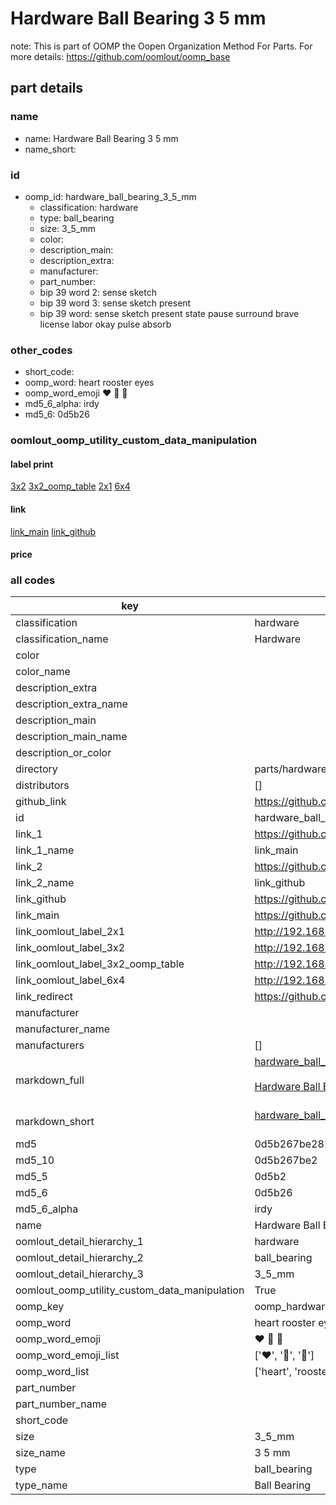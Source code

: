 # Hardware Ball Bearing 3 5 mm  

note: This is part of OOMP the Oopen Organization Method For Parts. For more details: https://github.com/oomlout/oomp_base

##  part details
  







### name
* name: Hardware Ball Bearing 3 5 mm
* name_short: 
### id
* oomp_id: hardware_ball_bearing_3_5_mm
  * classification: hardware
  * type: ball_bearing
  * size: 3_5_mm
  * color: 
  * description_main: 
  * description_extra: 
  * manufacturer: 
  * part_number: 
  * bip 39 word 2: sense sketch
  * bip 39 word 3: sense sketch present
  * bip 39 word: sense sketch present state pause surround brave license labor okay pulse absorb

### other_codes
* short_code: 
* oomp_word: heart rooster eyes
* oomp_word_emoji :heart: :rooster: :eyes:
* md5_6_alpha: irdy
* md5_6: 0d5b26






### oomlout_oomp_utility_custom_data_manipulation
#### label print
[3x2](http://192.168.1.245:1112/?label=oomp%20irdy)
[3x2_oomp_table](http://192.168.1.108:1112/?label=oomp%20irdy)
[2x1](http://192.168.1.242:1112/?label=oomp%20irdy)
[6x4](http://192.168.1.55:1112/?label=oomp%20irdy)    

#### link

[link_main](https://github.com/oomlout/oomlout_oomp_version_1_messy/tree/main/parts/hardware_ball_bearing_3_5_mm) [link_github](https://github.com/oomlout/oomlout_oomp_version_1_messy/tree/main/parts/hardware_ball_bearing_3_5_mm)                             

#### price







### all codes 
| key | value |  
| --- | --- |  
| classification | hardware |  
| classification_name | Hardware |  
| color |  |  
| color_name |  |  
| description_extra |  |  
| description_extra_name |  |  
| description_main |  |  
| description_main_name |  |  
| description_or_color |   |  
| directory | parts/hardware_ball_bearing_3_5_mm |  
| distributors | [] |  
| github_link | https://github.com/oomlout/oomlout_oomp_part_src/tree/main/parts/hardware_ball_bearing_3_5_mm |  
| id | hardware_ball_bearing_3_5_mm |  
| link_1 | https://github.com/oomlout/oomlout_oomp_version_1_messy/tree/main/parts/hardware_ball_bearing_3_5_mm |  
| link_1_name | link_main |  
| link_2 | https://github.com/oomlout/oomlout_oomp_version_1_messy/tree/main/parts/hardware_ball_bearing_3_5_mm |  
| link_2_name | link_github |  
| link_github | https://github.com/oomlout/oomlout_oomp_version_1_messy/tree/main/parts/hardware_ball_bearing_3_5_mm |  
| link_main | https://github.com/oomlout/oomlout_oomp_version_1_messy/tree/main/parts/hardware_ball_bearing_3_5_mm |  
| link_oomlout_label_2x1 | http://192.168.1.242:1112/?label=oomp%20irdy |  
| link_oomlout_label_3x2 | http://192.168.1.245:1112/?label=oomp%20irdy |  
| link_oomlout_label_3x2_oomp_table | http://192.168.1.108:1112/?label=oomp%20irdy |  
| link_oomlout_label_6x4 | http://192.168.1.55:1112/?label=oomp%20irdy |  
| link_redirect | https://github.com/oomlout/oomlout_oomp_version_1_messy/tree/main/parts/hardware_ball_bearing_3_5_mm |  
| manufacturer |  |  
| manufacturer_name |  |  
| manufacturers | [] |  
| markdown_full | [hardware_ball_bearing_3_5_mm](none)<br>[](none)<br>[Hardware Ball Bearing 3 5 Mm](none)<br><br> |  
| markdown_short | [hardware_ball_bearing_3_5_mm](none)<br><br> |  
| md5 | 0d5b267be281236b6a50bd4d54328e1e |  
| md5_10 | 0d5b267be2 |  
| md5_5 | 0d5b2 |  
| md5_6 | 0d5b26 |  
| md5_6_alpha | irdy |  
| name | Hardware Ball Bearing 3 5 mm |  
| oomlout_detail_hierarchy_1 | hardware |  
| oomlout_detail_hierarchy_2 | ball_bearing |  
| oomlout_detail_hierarchy_3 | 3_5_mm |  
| oomlout_oomp_utility_custom_data_manipulation | True |  
| oomp_key | oomp_hardware_ball_bearing_3_5_mm |  
| oomp_word | heart rooster eyes |  
| oomp_word_emoji | :heart: :rooster: :eyes: |  
| oomp_word_emoji_list | [':heart:', ':rooster:', ':eyes:'] |  
| oomp_word_list | ['heart', 'rooster', 'eyes'] |  
| part_number |  |  
| part_number_name |  |  
| short_code |  |  
| size | 3_5_mm |  
| size_name | 3 5 mm |  
| type | ball_bearing |  
| type_name | Ball Bearing |  
